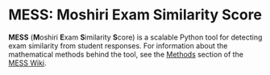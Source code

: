 # MESS: Moshiri Exam Similarity Score
**MESS** (**M**oshiri **E**xam **S**imilarity **S**core) is a scalable Python tool for detecting exam similarity from student responses. For information about the mathematical methods behind the tool, see the [Methods](wiki/Methods) section of the [MESS Wiki](wiki).
